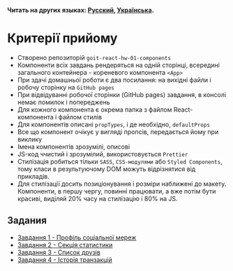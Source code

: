 **Читать на других языках: [Русский](README.md), [Українська](README.ua.md).**

# Критерії прийому

- Створено репозиторій `goit-react-hw-01-components`
- Компоненти всіх завдань рендеряться на одній сторінці, всередині загального
  контейнера - кореневого компонента `<App>`
- При здачі домашньої роботи є два посилання: на вихідні файли і робочу сторінку
  на `GitHub pages`
- При відвідуванні робочої сторінки (GitHub pages) завдання, в консолі немає
  помилок і попереджень
- Для кожного компонента є окрема папка з файлом React-компонента і файлом
  стилів
- Для компонентів описані `propTypes`, і де необхідно, `defaultProps`
- Все що компонент очікує у вигляді пропсів, передається йому при виклику
- Імена компонентів зрозумілі, описові
- JS-код ччистий і зрозумілий, використовується `Prettier`
- Стилізація робиться тільки `SASS`, `CSS-модулями` або `Styled Components`,
  тому класи в результуючому DOM можуть відрізнятися від прикладів.
- Для стилізації досить позиціонування і розміри наближені до макету.
  Компоненти, в першу чергу, повинні працювати, а вже потім бути красиві,
  виділяй 20% часу на стилізацію і 80% на JS.

## Задания

- [Завдання 1 - Профіль соціальної мереж](./social-profile/README.ua.md)
- [Завдання 2 - Секція статистики](./statistics/README.ua.md)
- [Завдання 3 - Список друзів](./friend-list/README.ua.md)
- [Завдання 4 - Історія транзакцій](./transaction-history/README.ua.md)
